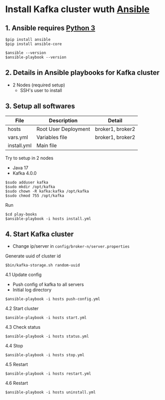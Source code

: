 # Install Kafka cluster wuth [Ansible](https://github.com/ansible/ansible)

## 1. Ansible requires [Python 3](https://www.python.org)
```
$pip install ansible
$pip install ansible-core

$ansible --version
$ansible-playbook --version
```

## 2. Details in Ansible playbooks for Kafka cluster
* 2 Nodes (required setup)
  * SSH's user to install

## 3. Setup all softwares
| File | Description | Detail |
|---------|-----|-----|
| hosts | Root User Deployment | broker1, broker2 |
| vars.yml | Variables file | broker1, broker2 |
| install.yml| Main file |

Try to setup in 2 nodes
* Java 17
* Kafka 4.0.0
```
$sudo adduser kafka
$sudo mkdir /opt/kafka
$sudo chown -R kafka:kafka /opt/kafka
$sudo chmod 755 /opt/kafka
```

Run
```
$cd play-books
$ansible-playbook -i hosts install.yml
```

## 4. Start Kafka cluster
* Change ip/server in `config/broker-n/server.properties`

Generate uuid of cluster id
```
$bin/kafka-storage.sh random-uuid
```

4.1 Update config
* Push config of kafka to all servers
* Initial log directory

```
$ansible-playbook -i hosts push-config.yml
```

4.2 Start cluster
```
$ansible-playbook -i hosts start.yml
```

4.3 Check status
```
$ansible-playbook -i hosts status.yml
```

4.4 Stop
```
$ansible-playbook -i hosts stop.yml
```

4.5 Restart
```
$ansible-playbook -i hosts restart.yml
```

4.6 Restart
```
$ansible-playbook -i hosts uninstall.yml
```